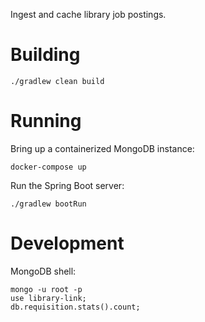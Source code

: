 Ingest and cache library job postings.

# Building

`./gradlew clean build`

# Running

Bring up a containerized MongoDB instance:

`docker-compose up`

Run the Spring Boot server:

`./gradlew bootRun`

# Development

MongoDB shell: 
```
mongo -u root -p
use library-link;
db.requisition.stats().count;
```

